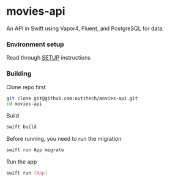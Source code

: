 # movies-api

An API in Swift using Vapor4, Fluent, and PostgreSQL for data.

### Environment setup
Read through [SETUP](SETUP.md) instructions

### Building
Clone repo first
```bash
git clone git@github.com:outitech/movies-api.git
cd movies-api
```

Build
```bash
swift build
```

Before running, you need to run the migration
```bash
swift run App migrate
```

Run the app
```bash
swift run [App]
```